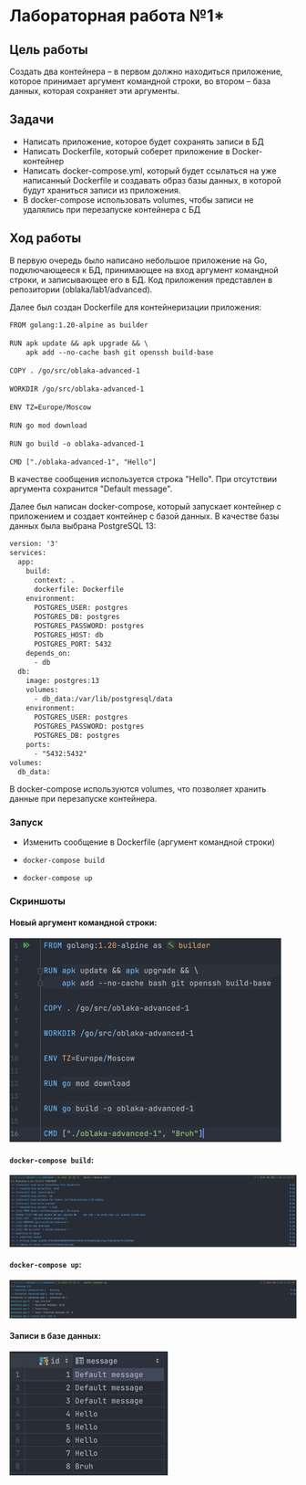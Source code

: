 # Лабораторная работа №1*

## Цель работы

Создать два контейнера – в первом должно находиться приложение, которое принимает аргумент командной строки, во втором –
база данных, которая сохраняет эти аргументы.

## Задачи

* Написать приложение, которое будет сохранять записи в БД
* Написать Dockerfile, который соберет приложение в Docker-контейнер
* Написать docker-compose.yml, который будет ссылаться на уже написанный Dockerfile и создавать образ базы данных, в
  которой будут храниться записи из приложения.
* В docker-compose использовать volumes, чтобы записи не удалялись при перезапуске контейнера с БД

## Ход работы

В первую очередь было написано небольшое приложение на Go, подключающееся к БД, принимающее на вход аргумент командной
строки, и записывающее его в БД.
Код приложения представлен в репозитории (oblaka/lab1/advanced).

Далее был создан Dockerfile для контейнеризации приложения:

```
FROM golang:1.20-alpine as builder

RUN apk update && apk upgrade && \
    apk add --no-cache bash git openssh build-base

COPY . /go/src/oblaka-advanced-1

WORKDIR /go/src/oblaka-advanced-1

ENV TZ=Europe/Moscow

RUN go mod download

RUN go build -o oblaka-advanced-1

CMD ["./oblaka-advanced-1", "Hello"]
```

В качестве сообщения используется строка "Hello". При отсутствии аргумента сохранится "Default message".

Далее был написан docker-compose, который запускает контейнер с приложением и создает контейнер с базой данных. В
качестве базы данных была выбрана PostgreSQL 13:

```
version: '3'
services:
  app:
    build:
      context: .
      dockerfile: Dockerfile
    environment:
      POSTGRES_USER: postgres
      POSTGRES_DB: postgres
      POSTGRES_PASSWORD: postgres
      POSTGRES_HOST: db
      POSTGRES_PORT: 5432
    depends_on:
      - db
  db:
    image: postgres:13
    volumes:
      - db_data:/var/lib/postgresql/data
    environment:
      POSTGRES_USER: postgres
      POSTGRES_PASSWORD: postgres
      POSTGRES_DB: postgres
    ports:
      - "5432:5432"
volumes:
  db_data:
```

В docker-compose используются volumes, что позволяет хранить данные при перезапуске контейнера.

### Запуск

* Изменить сообщение в Dockerfile (аргумент командной строки)

* `docker-compose build`

* `docker-compose up`

### Скриншоты

#### Новый аргумент командной строки:

![Bruh](../../images/01advanced01.png)

#### `docker-compose build`:

![build](../../images/01advanced02.png)

#### `docker-compose up`:

![ID=8](../../images/01advanced03.png)

#### Записи в базе данных:

![DataGrip](../../images/01advanced04.png)
